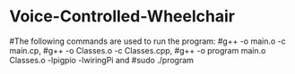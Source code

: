# Voice-Controlled-Wheelchair
#The following commands are used to run the program: 
#g++ -o main.o -c main.cp,
#g++ -o Classes.o -c Classes.cpp,
#g++ -o program main.o Classes.o -lpigpio -lwiringPi and
#sudo ./program
